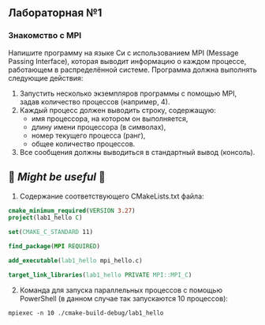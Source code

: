 ## Лабораторная №1
### Знакомство с MPI
Напишите программу на языке Си с использованием MPI (Message Passing Interface), которая выводит информацию о каждом процессе, работающем в распределённой системе. Программа должна выполнять следующие действия:
1) Запустить несколько экземпляров программы с помощью MPI, задав количество процессов (например, 4).
2) Каждый процесс должен выводить строку, содержащую:
   * имя процессора, на котором он выполняется,
   * длину имени процессора (в символах),
   * номер текущего процесса (ранг),
   * общее количество процессов.
3) Все сообщения должны выводиться в стандартный вывод (консоль).

## 🍃 *Might be useful* 🍃
1) Содержание соответствующего CMakeLists.txt файла:
```cmake
cmake_minimum_required(VERSION 3.27)
project(lab1_hello C)

set(CMAKE_C_STANDARD 11)

find_package(MPI REQUIRED)

add_executable(lab1_hello mpi_hello.c)

target_link_libraries(lab1_hello PRIVATE MPI::MPI_C)
```
2) Команда для запуска параллельных процессов с помощью PowerShell (в данном случае так запускаются 10 процессов):
```
mpiexec -n 10 ./cmake-build-debug/lab1_hello
```  

